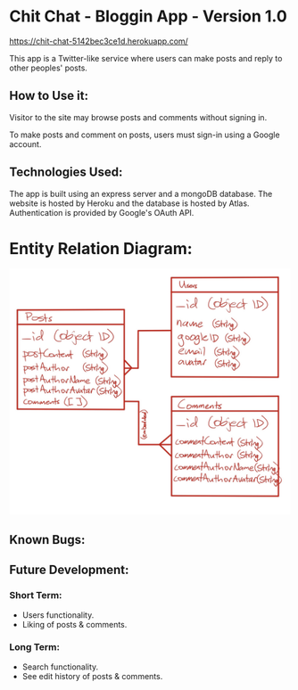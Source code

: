 # Chit Chat - Bloggin App - Version 1.0
https://chit-chat-5142bec3ce1d.herokuapp.com/

This app is a Twitter-like service where users can make posts and reply to other peoples' posts.

## How to Use it:
Visitor to the site may browse posts and comments without signing in.

To make posts and comment on posts, users must sign-in using a Google account.

## Technologies Used:
The app is built using an express server and a mongoDB database. The website is hosted by Heroku and the database is hosted by Atlas. Authentication is provided by Google's OAuth API.

# Entity Relation Diagram:
![ERD image](/public/images/ERD.jpg)

## Known Bugs:
<!-- No known bugs. -->

## Future Development:
### Short Term:
* Users functionality.
* Liking of posts & comments.

### Long Term:
* Search functionality.
* See edit history of posts & comments.